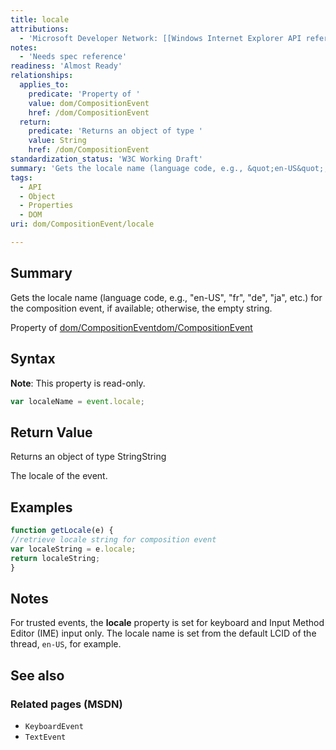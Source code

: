 ```yaml
---
title: locale
attributions:
  - 'Microsoft Developer Network: [[Windows Internet Explorer API reference](http://msdn.microsoft.com/en-us/library/ie/hh828809%28v=vs.85%29.aspx) Article]'
notes:
  - 'Needs spec reference'
readiness: 'Almost Ready'
relationships:
  applies_to:
    predicate: 'Property of '
    value: dom/CompositionEvent
    href: /dom/CompositionEvent
  return:
    predicate: 'Returns an object of type '
    value: String
    href: /dom/CompositionEvent
standardization_status: 'W3C Working Draft'
summary: 'Gets the locale name (language code, e.g., &quot;en-US&quot;, &quot;fr&quot;, &quot;de&quot;, &quot;ja&quot;, etc.) for the composition event, if available; otherwise, the empty string.'
tags:
  - API
  - Object
  - Properties
  - DOM
uri: dom/CompositionEvent/locale

---
```

## <span>Summary</span>

Gets the locale name (language code, e.g., &quot;en-US&quot;, &quot;fr&quot;, &quot;de&quot;, &quot;ja&quot;, etc.) for the composition event, if available; otherwise, the empty string.

Property of [dom/CompositionEvent](/dom/CompositionEvent)[dom/CompositionEvent](/dom/CompositionEvent)

## <span>Syntax</span>

**Note**: This property is read-only.

``` js
var localeName = event.locale;
```

## <span>Return Value</span>

Returns an object of type StringString

The locale of the event.

## <span>Examples</span>

``` js
function getLocale(e) {
//retrieve locale string for composition event
var localeString = e.locale;
return localeString;
}
```

## <span>Notes</span>

For trusted events, the **locale** property is set for keyboard and Input Method Editor (IME) input only. The locale name is set from the default LCID of the thread, `en-US`, for example.

## <span>See also</span>

### <span>Related pages (MSDN)</span>

-   `KeyboardEvent`
-   `TextEvent`
